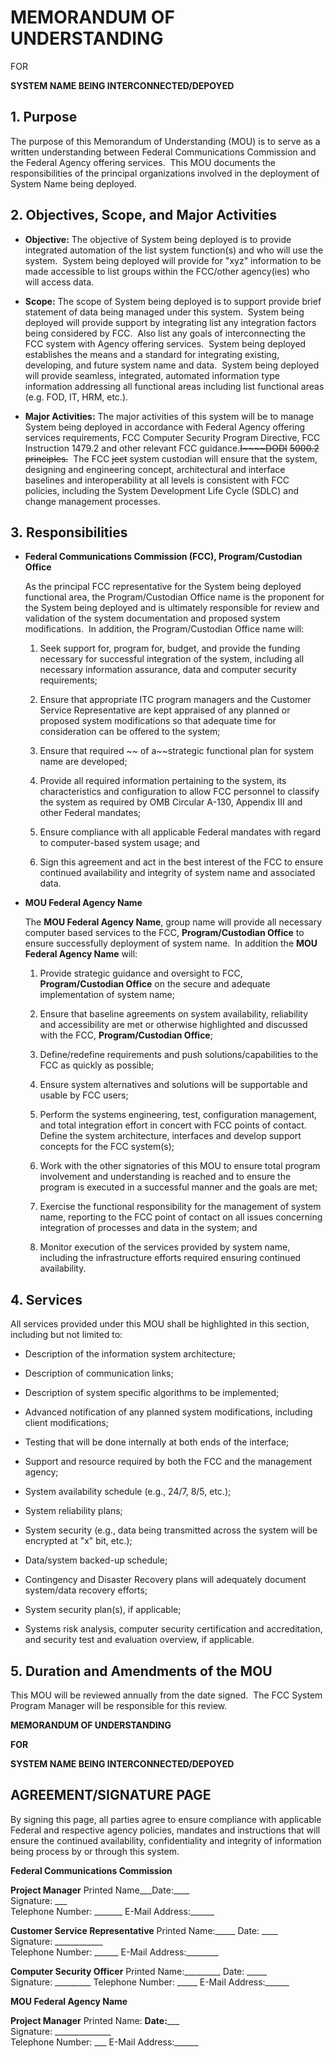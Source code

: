 # **MEMORANDUM OF UNDERSTANDING**

FOR

 **SYSTEM NAME BEING INTERCONNECTED/DEPOYED**

## 1. **Purpose**

  The purpose of this Memorandum of Understanding (MOU) is to serve as a written understanding between Federal Communications Commission and the Federal Agency offering services.  This MOU documents the responsibilities of the principal organizations involved in the deployment of System Name being deployed.

## 2. **Objectives, Scope, and Major Activities**

  * **Objective:** The objective of System being deployed is to provide integrated automation of the list system function(s) and who will use the system.  System being deployed will provide for "xyz" information to be made accessible to list groups within the FCC/other agency(ies) who will access data.

  * **Scope:** The scope of System being deployed is to support provide brief statement of data being managed under this system.  System being deployed will provide support by integrating list any integration factors being considered by FCC.  Also list any goals of interconnecting the FCC system with Agency offering services.  System being deployed establishes the means and a standard for integrating existing, developing, and future system name and data.  System being deployed will provide seamless, integrated, automated information type information addressing all functional areas including list functional areas (e.g. FOD, IT, HRM, etc.).

  * **Major Activities:** The major activities of this system will be to manage System being deployed in accordance with Federal Agency offering services requirements, FCC Computer Security Program Directive, FCC Instruction 1479.2 and other relevant FCC guidance.~~I~~~~DODI~~ ~~5000.2 principles.~~  The FCC ~~ject~~ system custodian will ensure that the system, designing and engineering concept, architectural and interface baselines and interoperability at all levels is consistent with FCC policies, including the System Development Life Cycle (SDLC) and change management processes.

## 3. **Responsibilities**

  * **Federal Communications Commission (FCC), Program/Custodian Office**

    As the principal FCC representative for the System being deployed functional area, the Program/Custodian Office name is the proponent for the System being deployed and is ultimately responsible for review and validation of the system documentation and proposed system modifications.  In addition, the Program/Custodian Office name will:

    1. Seek support for, program for, budget, and provide the funding necessary for successful integration of the system, including all necessary information assurance, data and computer security requirements;

    2. Ensure that appropriate ITC program managers and the Customer Service Representative are kept appraised of any planned or proposed system modifications so that adequate time for consideration can be offered to the system;

    3. Ensure that required ~~ of a~~strategic functional plan for system name are developed;

    4. Provide all required information pertaining to the system, its characteristics and configuration to allow FCC personnel to classify the system as required by OMB Circular A-130, Appendix III and other Federal mandates;

    5. Ensure compliance with all applicable Federal mandates with regard to computer-based system usage; and

    6. Sign this agreement and act in the best interest of the FCC to ensure continued availability and integrity of system name and associated data.

  * **MOU Federal Agency Name**

    The **MOU Federal Agency Name**, group name will provide all necessary computer based services to the FCC, **Program/Custodian Office** to ensure successfully deployment of system name.  In addition the **MOU Federal Agency Name** will:

    1. Provide strategic guidance and oversight to FCC, **Program/Custodian Office** on the secure and adequate implementation of system name;

    2. Ensure that baseline agreements on system availability, reliability and accessibility are met or otherwise highlighted and discussed with the FCC, **Program/Custodian Office**;

    3. Define/redefine requirements and push solutions/capabilities to the FCC as quickly as possible;

    4. Ensure system alternatives and solutions will be supportable and usable by FCC users;

    5. Perform the systems engineering, test, configuration management, and total integration effort in concert with FCC points of contact.  Define the system architecture, interfaces and develop support concepts for the FCC system(s);

    6. Work with the other signatories of this MOU to ensure total program involvement and understanding is reached and to ensure the program is executed in a successful manner and the goals are met;

    7. Exercise the functional responsibility for the management of system name, reporting to the FCC point of contact on all issues concerning integration of processes and data in the system; and

    8. Monitor execution of the services provided by system name, including the infrastructure efforts required ensuring continued availability.

## 4. **Services**

  All services provided under this MOU shall be highlighted in this section, including but not limited to:

  - Description of the information system architecture;

  - Description of communication links;

  - Description of system specific algorithms to be implemented;

  - Advanced notification of any planned system modifications, including client modifications;

  - Testing that will be done internally at both ends of the interface;

  - Support and resource required by both the FCC and the management agency;

  - System availability schedule (e.g., 24/7, 8/5, etc.);

  - System reliability plans;

  - System security (e.g., data being transmitted across the system will be encrypted at "x" bit, etc.);

  - Data/system backed-up schedule;

  - Contingency and Disaster Recovery plans will adequately document system/data recovery efforts;

  - System security plan(s), if applicable;

  - Systems risk analysis, computer security certification and accreditation, and security test and evaluation overview, if applicable.

## 5. **Duration and Amendments of the MOU**

  This MOU will be reviewed annually from the date signed.  The FCC System Program Manager will be responsible for this review.  

**MEMORANDUM OF UNDERSTANDING**

**FOR**

**SYSTEM NAME BEING INTERCONNECTED/DEPOYED**

## **AGREEMENT/SIGNATURE PAGE**

By signing this page, all parties agree to ensure compliance with applicable Federal and respective agency policies, mandates and instructions that will ensure the continued availability, confidentiality and integrity of information being process by or through this system.

**Federal Communications Commission**

**Project Manager** Printed Name___Date:____  
Signature: ___  
Telephone Number: _______ E-Mail Address:______

**Customer Service Representative** Printed Name:_____ Date: ____  
Signature: ____________  
Telephone Number: ______ E-Mail Address:________

**Computer Security Officer** Printed Name:_________ Date: _____  
Signature: _________
Telephone Number: _____ E-Mail Address:______

**MOU Federal Agency Name**

**Project Manager** Printed Name: ____Date:_______  
Signature: ______________  
Telephone Number: ___ E-Mail Address:______
